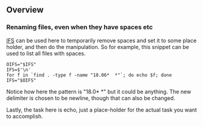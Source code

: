 ## Overview

### Renaming files, even when they have spaces etc

[IFS][0] can be used here to temporarily remove spaces and set it to some place
holder, and then do the manipulation. So for example, this snippet can be used
to list all files with spaces.

```
OIFS="$IFS"
IFS=$'\n'
for f in `find . -type f -name "18.06*  *"`; do echo $f; done
IFS="$OIFS"
```

Notice how here the pattern is "18.0\*  \*" but it could be anything. The new
delimiter is chosen to be newline, though that can also be changed.

Lastly, the task here is echo, just a place-holder for the actual task you want
to accomplish.

[0]: https://mywiki.wooledge.org/IFS
